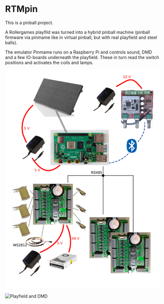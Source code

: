 # RTMpin
This is a pinball project.

A Rollergames playfild was turned into a hybrid pinball machine (pinball firmware via pinmame like in virtual pinball, but with real playfield and steel balls).

The emulator Pinmame runs on a Raspberry Pi and controls sound, DMD and a few IO-boards underneath the playfield. These in turn read the switch positions and activates the coils and lamps.

![overview](./Documentation/overview.png)

![Playfield and DMD](total_splash.png)
